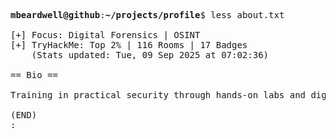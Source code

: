 <pre>

<strong>mbeardwell@github</strong>:<strong>~/projects/profile</strong>$ less about.txt

[+] Focus: Digital Forensics | OSINT
[+] TryHackMe: Top 2% | 116 Rooms | 17 Badges
    (Stats updated: Tue, 09 Sep 2025 at 07:02:36)

== Bio ==

Training in practical security through hands-on labs and digital investigations.

(END)
:
</pre>
